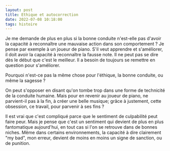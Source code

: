 ```yaml
---
layout: post
title: Ethique et autocorrection
date: 2022-07-08 10:18:00
tags: histoire
---
```


Je me demande de plus en plus si la bonne conduite n'est-elle pas d'avoir la capacité à reconnaître une mauvaise action dans son comportement ? Je pense par exemple à un joueur de piano. S'il veut apprendre et s'améliorer, il doit avoir la capacité à reconnaître la fausse note. Il ne peut pas se dire dès le début que c'est le meilleur. Il a besoin de toujours se remettre en question pour s'améliorer.

Pourquoi n'est-ce pas la même chose pour l'éthique, la bonne conduite, ou même la sagesse ?

On peut s'opposer en disant qu'on tombe trop dans une forme de technicité de la conduite humaine. Mais pour en revenir au joueur de piano, ne parvient-il pas à la fin, à créer une belle musique; grâce à justement, cette obsession, ce travail, pour parvenir à ses fins ?

Il est vrai que c'est compliqué parce que le sentiment de culpabilité peut faire peur. Mais je pense que c'est un sentiment qui devient de plus en plus fantomatique aujourd'hui, en tout cas si l'on se retrouve dans de bonnes niches. Même dans certains environnements, la capacité à dire clairement "my bad", mon erreur, devient de moins en moins un signe de sanction, ou de punition.